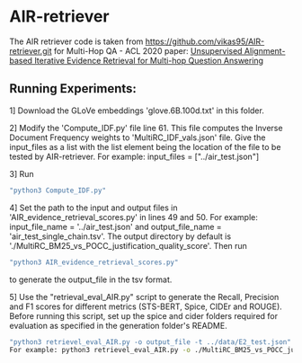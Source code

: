 # AIR-retriever
The AIR retriever code is taken from https://github.com/vikas95/AIR-retriever.git for Multi-Hop QA - ACL 2020 paper: [Unsupervised Alignment-based Iterative Evidence Retrieval for Multi-hop Question Answering](https://arxiv.org/abs/2005.01218)

## Running Experiments:

1] Download the GLoVe embeddings 'glove.6B.100d.txt' in this folder.

2] Modify the 'Compute_IDF.py' file line 61. This file computes the Inverse Document Frequency weights to 'MultiRC_IDF_vals.json' file. Give the input_files as a list with the list element being the location of the file to be tested by AIR-retriever. For example: input_files = \["../air_test.json"\]

3] Run 
```bash
"python3 Compute_IDF.py"
```
4] Set the path to the input and output files in 'AIR_evidence_retrieval_scores.py' in lines 49 and 50. For example: input_file_name = '../air_test.json' and output_file_name = 'air_test_single_chain.tsv'. The output directory by default is './MultiRC_BM25_vs_POCC_justification_quality_score'. Then run 
```bash
"python3 AIR_evidence_retrieval_scores.py" 
```
to generate the output_file in the tsv format. 

5] Use the "retrieval_eval_AIR.py" script to generate the Recall, Precision and F1 scores for different metrics (STS-BERT, Spice, CIDEr and ROUGE). Before running this script, set up the spice and cider folders required for evaluation as specified in the generation folder's README.
```bash
"python3 retrievel_eval_AIR.py -o output_file -t ../data/E2_test.json"
For example: python3 retrievel_eval_AIR.py -o ./MultiRC_BM25_vs_POCC_justification_quality_score/air_test_single_chain.tsv -t ../data/E2_test.json
```
